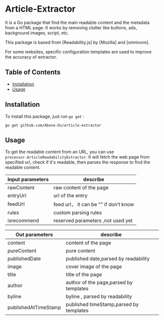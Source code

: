 # Article-Extractor

It is a Go package that find the main readable content and the metadata from a HTML page. It works by removing clutter like buttons, ads, background images, script, etc.

This package is based from [Readability.js] by [Mozilla] and [omnivore]. 

For some websites, specific configuration templates are used to improve the accuracy of extractor.

## Table of Contents

- [Installation](#installation)
- [Usage](#usage)


## Installation

To install this package, just run `go get` :

```
go get github.com/Above-Os/article-extractor
```

## Usage

To get the readable content from an URL, you can use `processor.ArticleReadabilityExtractor`. It will fetch the web page from specified url, check if it's readable, then parses the response to find the readable content.  

| Input parameters                     | describe                                                   |
|--------------------------------------|------------------------------------------------------------|
| rawContent                           | raw content of the page                                    |
| entryUrl                             | url of the entry                                           |
| feedUrl                              | feed url， it can be "" if don’t know                     |
| rules                                | custom parsing rules                                       |
| isrecommend                          | reserved parameters ,not used yet                          |


| Out parameters                       | describe                                                   |
|--------------------------------------|------------------------------------------------------------|
| content                              | content of the page                                        |
| pureContent                          | pure content                                               |
| publishedDate                        | published date,parsed by readability                       |
| image                                | cover image of the page                                    |
| title                                | title of the page                                          |
| author                               | author of the page,parsed by templates                     |
| byline                               | byline , parsed by readability                             |
| publishedAtTimeStamp                 | published timeStamp,parsed by templates                    |



